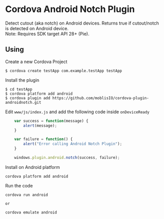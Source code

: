 # Cordova Android Notch Plugin

Detect cutout (aka notch) on Android devices.
Returns true if cutout/notch is detected on Android device.  
Note: Requires SDK target API 28+ (Pie).

## Using

Create a new Cordova Project

    $ cordova create testApp com.example.testApp testApp
    
Install the plugin

    $ cd testApp
    $ cordova platform add android
    $ cordova plugin add https://github.com/moblisIO/cordova-plugin-androidnotch.git    

Edit `www/js/index.js` and add the following code inside `onDeviceReady`

```js
    var success = function(message) {
        alert(message);
    }

    var failure = function() {
        alert("Error calling Android Notch Plugin");
    }

    windows.plugin.android.notch(success, failure);
```

Install on Android platform

    cordova platform add android
    
Run the code

    cordova run android

    or

    cordova emulate android
